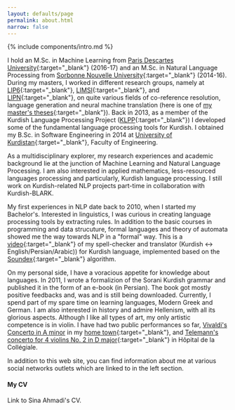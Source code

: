 ```yaml
---
layout: defaults/page
permalink: about.html
narrow: false
---
```


{% include components/intro.md %}

I hold an M.Sc. in Machine Learning from [Paris Descartes University](https://www.mi.parisdescartes.fr/){:target="_blank"} (2016-17) and an M.Sc. in Natural Language Processing from [Sorbonne Nouvelle University](http://www.univ-paris3.fr/){:target="_blank"} (2014-16). During my masters, I worked in different research groups, namely at [LIP6](https://www.lip6.fr/?LANG=en){:target="_blank"}, [LIMSI](https://www.limsi.fr/en/){:target="_blank"}, and [LIPN](http://lipn.univ-paris13.fr/){:target="_blank"}, on quite various fields of co-reference resolution, language generation and neural machine translation (here is one of [my master's theses](https://arxiv.org/abs/1810.00660){:target="_blank"}). Back in 2013, as a member of the Kurdish Language Processing Project ([KLPP](http://klpp.github.io/){:target="_blank"}) I developed some of the fundamental language processing tools for Kurdish. I obtained my B.Sc. in Software Engineering in 2014 at [University of Kurdistan](https://en.uok.ac.ir/EN){:target="_blank"}, Faculty of Engineering.

As a multidisciplinary explorer, my research experiences and academic background lie at the junction of Machine Learning and Natural Language Processing. I am also interested in applied mathematics, less-resourced languages processing and particularly, Kurdish language processing. I still work on Kurdish-related NLP projects part-time in collaboration with Kurdish-BLARK.

My first experiences in NLP date back to 2010, when I started my Bachelor's. Interested in linguistics, I was curious in creating language processing tools by extracting rules. In addition to the basic courses in programming and data strucuture, formal languages and theory of automata showed me the way towards NLP in a "formal" way. This is a [video](https://www.youtube.com/watch?v=e4uV91s7W2o){:target="_blank"} of my spell-checker and translator (Kurdish &#8596; English/Persian/Arabic)) for Kurdish language, implemented based on the [Soundex](https://en.wikipedia.org/wiki/Soundex){:target="_blank"} algorithm.

On my personal side, I have a voracious appetite for knowledge about languages. In 2011, I wrote a formalizion of the Sorani Kurdish grammar and published it in the form of an e-book (in Persian). The book got mostly positive feedbacks and, was and is still being downloaded. Currently, I spend part of my spare time on learning languages, Modern Greek and German. I am also interested in history and admire Hellenism, with all its glorious aspects. Although I like all types of art, my only artistic competence is in violin. I have had two public performances so far, [Vivaldi's Concerto in A minor](https://www.youtube.com/watch?v=eTPiZup0QmM) in my [home town](https://en.wikipedia.org/wiki/Sanandaj){:target="_blank"}, and [Telemann's concerto for 4 violins No. 2 in D major](https://www.youtube.com/watch?v=FZIRE-9EL-E){:target="_blank"} in Hôpital de la Collégiale.

In addition to this web site, you can find information about me at various social networks outlets which are linked to in the left section.

#### My CV
<object data="/docs/Sina_Ahmadi_CV-Dec2018.pdf" type="application/pdf" width="100%" height="100%">
  <p>Link to Sina Ahmadi's CV. <a href="/docs/Sina_Ahmadi_CV-Dec2018.pdf"></a></p>
</object>
